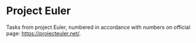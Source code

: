 # Project Euler
Tasks from project Euler, numbered in accordance with numbers on official page: https://projecteuler.net/.
